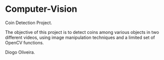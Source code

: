 # Computer-Vision
Coin Detection Project.

The objective of this project is to detect coins among various objects in two different videos, using image manipulation techniques and a limited set of OpenCV functions.

Diogo Oliveira.
